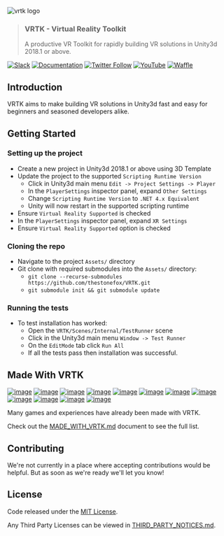 ![vrtk logo](https://user-images.githubusercontent.com/1029673/40060519-bb122e8c-584e-11e8-8402-ca168b327671.png)

> ### VRTK - Virtual Reality Toolkit
> A productive VR Toolkit for rapidly building VR solutions in Unity3d 2018.1 or above.

[![Slack](http://sysdia2.co.uk/badge.svg)](http://invite.vrtk.io)
[![Documentation](https://img.shields.io/badge/readme-docs-3484C6.svg)](http://docs.vrtk.io)
[![Twitter Follow](https://img.shields.io/twitter/follow/vr_toolkit.svg?style=flat&label=twitter)](https://twitter.com/VR_Toolkit)
[![YouTube](https://img.shields.io/badge/youtube-channel-e52d27.svg)](http://videos.vrtk.io)
[![Waffle](https://img.shields.io/badge/project-backlog-78bdf2.svg)](http://tracker.vrtk.io)

## Introduction

VRTK aims to make building VR solutions in Unity3d fast and easy for
beginners and seasoned developers alike.

## Getting Started

### Setting up the project

  * Create a new project in Unity3d 2018.1 or above using 3D Template
  * Update the project to the supported `Scripting Runtime Version`
    * Click in Unity3d main menu `Edit -> Project Settings -> Player`
	* In the `PlayerSettings` inspector panel, expand `Other Settings`
	* Change `Scripting Runtime Version` to `.NET 4.x Equivalent`
	* Unity will now restart in the supported scripting runtime
  * Ensure `Virtual Reality Supported` is checked
   * In the `PlayerSettings` inspector panel, expand `XR Settings`
   * Ensure `Virtual Reality Supported` option is checked
	
### Cloning the repo
	
  * Navigate to the project `Assets/` directory
  * Git clone with required submodules into the `Assets/` directory:
    * `git clone --recurse-submodules https://github.com/thestonefox/VRTK.git`
	* `git submodule init && git submodule update`

### Running the tests
	
  * To test installation has worked:
    * Open the `VRTK/Scenes/Internal/TestRunner` scene
	* Click in the Unity3d main menu `Window -> Test Runner`
	* On the `EditMode` tab click `Run All`
	* If all the tests pass then installation was successful.

## Made With VRTK

[![image](https://cloud.githubusercontent.com/assets/1029673/21553226/210e291a-cdff-11e6-8639-91a3dddb1555.png)](http://store.steampowered.com/app/489380) [![image](https://cloud.githubusercontent.com/assets/1029673/21553234/2d105e4a-cdff-11e6-95a2-7dfdf7519e17.png)](http://store.steampowered.com/app/488760) [![image](https://cloud.githubusercontent.com/assets/1029673/21553257/5c17bf30-cdff-11e6-98ab-a017bc5cd00d.png)](http://store.steampowered.com/app/494830) [![image](https://cloud.githubusercontent.com/assets/1029673/21553262/6d82afd2-cdff-11e6-8400-882989a6252c.png)](http://store.steampowered.com/app/391640) [![image](https://cloud.githubusercontent.com/assets/1029673/21553270/7b8808f2-cdff-11e6-9adb-1e20fe557ae0.png)](http://store.steampowered.com/app/525680) [![image](https://cloud.githubusercontent.com/assets/1029673/21553293/9eef3e32-cdff-11e6-8dc7-f4a3866ac386.png)](http://store.steampowered.com/app/550360) [![image](https://user-images.githubusercontent.com/1029673/27344044-dc29bb78-55dc-11e7-80b6-a1524cb3ca14.png)](http://store.steampowered.com/app/584850) [![image](https://cloud.githubusercontent.com/assets/1029673/21553649/53ded8d8-ce01-11e6-8314-d33a873db745.png)](http://store.steampowered.com/app/510410) [![image](https://cloud.githubusercontent.com/assets/1029673/21553655/63e21e0c-ce01-11e6-90b0-477b14af993f.png)](http://store.steampowered.com/app/499760) [![image](https://cloud.githubusercontent.com/assets/1029673/21553665/713938ce-ce01-11e6-84f3-40db254292f1.png)](http://store.steampowered.com/app/548560) [![image](https://cloud.githubusercontent.com/assets/1029673/21553680/908ae95c-ce01-11e6-989f-68c38160d528.png)](http://store.steampowered.com/app/511370) [![image](https://cloud.githubusercontent.com/assets/1029673/21553683/a0afb84e-ce01-11e6-9450-aaca567f7fc8.png)](http://store.steampowered.com/app/472720)

Many games and experiences have already been made with VRTK.

Check out the [MADE_WITH_VRTK.md] document to see the full list.

## Contributing

We're not currently in a place where accepting contributions would
be helpful. But as soon as we're ready we'll let you know!

## License

Code released under the [MIT License].

[MIT License]: LICENSE.md

Any Third Party Licenses can be viewed in [THIRD_PARTY_NOTICES.md].

[MIT License]: LICENSE.md
[THIRD_PARTY_NOTICES.md]: THIRD_PARTY_NOTICES.md
[MADE_WITH_VRTK.md]: Documentation/MADE_WITH_VRTK.md
